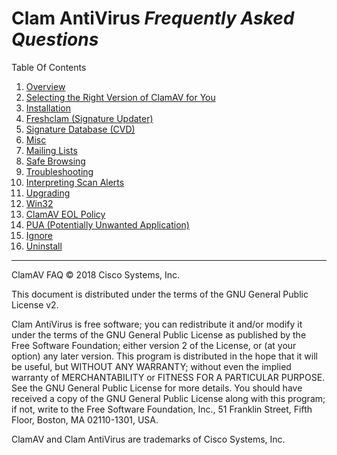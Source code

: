 # Clam AntiVirus *Frequently Asked Questions*

Table Of Contents

1. [Overview](faq-overview.md)
2. [Selecting the Right Version of ClamAV for You](faq-whichversion.md)
3. [Installation](Installing.md)
4. [Freshclam (Signature Updater)](faq-freshclam.md)
5. [Signature Database (CVD)](faq-cvd.md)
6. [Misc](faq-misc.md)
7. [Mailing Lists](faq-ml.md)
8. [Safe Browsing](faq-safebrowsing.md)
9. [Troubleshooting](faq-troubleshoot.md)
10. [Interpreting Scan Alerts](faq-scan-alerts.md)
11. [Upgrading](faq-upgrade.md)
12. [Win32](faq-win32.md)
13. [ClamAV EOL Policy](faq-eol.md)
14. [PUA (Potentially Unwanted Application)](faq-pua.md)
15. [Ignore](faq-ignore.md)
16. [Uninstall](faq-uninstall.md)

---

ClamAV FAQ © 2018 Cisco Systems, Inc.

This document is distributed under the terms of the GNU General Public License v2.

Clam AntiVirus is free software; you can redistribute it and/or modify it under the terms of the GNU General Public License as published by the Free Software Foundation; either version 2 of the License, or (at your option) any later version. This program is distributed in the hope that it will be useful, but WITHOUT ANY WARRANTY; without even the implied warranty of MERCHANTABILITY or FITNESS FOR A PARTICULAR PURPOSE. See the GNU General Public License for more details. You should have received a copy of the GNU General Public License along with this program; if not, write to the Free Software Foundation, Inc., 51 Franklin Street, Fifth Floor, Boston, MA 02110-1301, USA.

ClamAV and Clam AntiVirus are trademarks of Cisco Systems, Inc.
